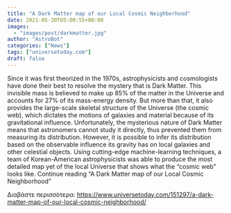 ```yaml
---
title: "A Dark Matter map of our Local Cosmic Neighborhood"
date: 2021-05-30T05:00:55+00:00
images:
  - "images/post/darkmatter.jpg"
author: "AstroBot"
categories: ["News"]
tags: ["universetoday.com"]
draft: false
---
```


Since it was first theorized in the 1970s, astrophysicists and cosmologists have done their best to resolve the mystery that is Dark Matter. This invisible mass is believed to make up 85% of the matter in the Universe and accounts for 27% of its mass-energy density. But more than that, it also provides the large-scale skeletal structure of the Universe (the cosmic web), which dictates the motions of galaxies and material because of its gravitational influence. Unfortunately, the mysterious nature of Dark Matter means that astronomers cannot study it directly, thus prevented them from measuring its distribution. However, it is possible to infer its distribution based on the observable influence its gravity has on local galaxies and other celestial objects. Using cutting-edge machine-learning techniques, a team of Korean-American astrophysicists was able to produce the most detailed map yet of the local Universe that shows what the “cosmic web” looks like. Continue reading “A Dark Matter map of our Local Cosmic Neighborhood” 

Διαβάστε περισσότερα: https://www.universetoday.com/151297/a-dark-matter-map-of-our-local-cosmic-neighborhood/
